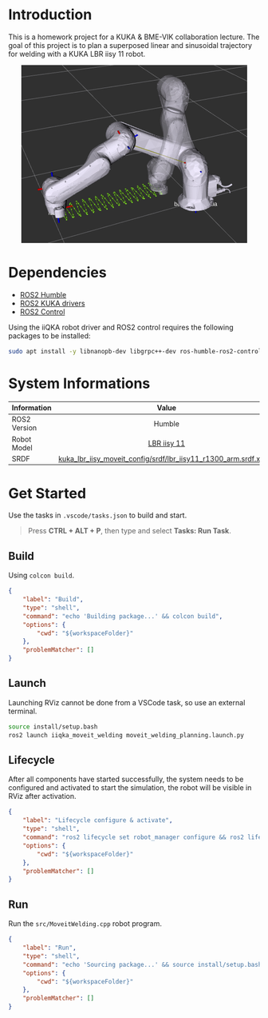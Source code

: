 # Introduction

This is a homework project for a KUKA & BME-VIK collaboration lecture. The goal of this project is to plan a superposed linear and sinusoidal trajectory for welding with a KUKA LBR iisy 11 robot.

<p align="center">
  <img src="docs/images/robot_welding.png" alt="Welding Robot">
</p>

# Dependencies
- [ROS2 Humble](https://docs.ros.org/en/humble/Installation.html)
- [ROS2 KUKA drivers](https://github.com/kroshu/kuka_drivers/wiki)
- [ROS2 Control](https://control.ros.org/master/doc/getting_started/getting_started.html#installation)

Using the iiQKA robot driver and ROS2 control requires the following packages to be installed:
```bash
sudo apt install -y libnanopb-dev libgrpc++-dev ros-humble-ros2-control ros-humble-ros2-controller
```

# System Informations
| Information      | Value |
| :---        |    :----:   |
| ROS2 Version | Humble |
| Robot Model | [LBR iisy 11](https://www.kuka.com/event/media?itemId=3EE29492F391404491777BF684749DE2) |
| SRDF | [kuka_lbr_iisy_moveit_config/srdf/lbr_iisy11_r1300_arm.srdf.xacro](https://github.com/kroshu/kuka_robot_descriptions/blob/master/kuka_lbr_iisy_moveit_config/srdf/lbr_iisy11_r1300_arm.srdf.xacro) |

# Get Started
Use the tasks in `.vscode/tasks.json` to build and start.

> Press **CTRL + ALT + P**, then type and select **Tasks: Run Task**.

## Build
Using `colcon build`.
```json
{
    "label": "Build",
    "type": "shell",
    "command": "echo 'Building package...' && colcon build",
    "options": {
        "cwd": "${workspaceFolder}"
    },
    "problemMatcher": []
}
```

## Launch
Launching RViz cannot be done from a VSCode task, so use an external terminal.
```bash
source install/setup.bash
ros2 launch iiqka_moveit_welding moveit_welding_planning.launch.py
```

## Lifecycle
After all components have started successfully, the system needs to be configured and activated to start the simulation, the robot will be visible in RViz after activation.
```json
{
    "label": "Lifecycle configure & activate",
    "type": "shell",
    "command": "ros2 lifecycle set robot_manager configure && ros2 lifecycle set robot_manager activate",
    "options": {
        "cwd": "${workspaceFolder}"
    },
    "problemMatcher": []
}
```

## Run
Run the `src/MoveitWelding.cpp` robot program.
```json
{
    "label": "Run",
    "type": "shell",
    "command": "echo 'Sourcing package...' && source install/setup.bash && echo 'Running node...' && ros2 run iiqka_moveit_welding iiqka_moveit_welding",
    "options": {
        "cwd": "${workspaceFolder}"
    },
    "problemMatcher": []
}
```